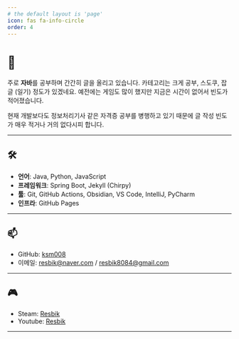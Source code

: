 ```yaml
---
# the default layout is 'page'
icon: fas fa-info-circle
order: 4
---
```

# 👀

주로 **자바**를 공부하며 간간히 글을 올리고 있습니다. 카테고리는 크게 공부, 스도쿠, 잡글 (일기) 정도가 있겠네요. 예전에는 게임도 많이 했지만 지금은 시간이 없어서 빈도가 적어졌습니다. 

현재 개발보다도 정보처리기사 같은 자격증 공부를 병행하고 있기 때문에 글 작성 빈도가 매우 적거나 거의 없다시피 합니다. 

---
## 🛠️

- **언어**: Java, Python, JavaScript  
- **프레임워크**: Spring Boot, Jekyll (Chirpy)  
- **툴**: Git, GitHub Actions, Obsidian, VS Code, IntelliJ, PyCharm  
- **인프라**: GitHub Pages

---
## 📫

- GitHub: [ksm008](https://github.com/ksm008)  
- 이메일: resbik@naver.com / resbik8084@gmail.com

---

## 🎮

- Steam: [Resbik](https://steamcommunity.com/id/resbik)
- Youtube: [Resbik](https://www.youtube.com/@Resbik)

---